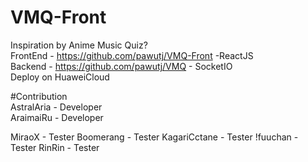 # VMQ-Front

Inspiration by Anime Music Quiz?  
FrontEnd - https://github.com/pawutj/VMQ-Front -ReactJS  
Backend - https://github.com/pawutj/VMQ - SocketIO  
Deploy on HuaweiCloud  

#Contribution  
AstralAria - Developer  
AraimaiRu - Developer  

MiraoX - Tester
Boomerang - Tester
KagariCctane - Tester
!fuuchan - Tester
RinRin - Tester



